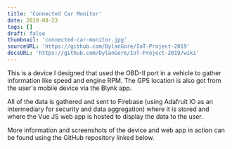 ```yaml
---
title: 'Connected Car Monitor'
date: 2019-08-23
tags: []
draft: false
thumbnail: 'connected-car-monitor.jpg'
sourceURL: 'https://github.com/DylanGore/IoT-Project-2019'
docsURL: 'https://github.com/DylanGore/IoT-Project-2019/wiki'
---
```


This is a device I designed that used the OBD-II port in a vehicle to gather information like speed and engine RPM. The GPS location is also got from the user's mobile device via the Blynk app.

All of the data is gathered and sent to Firebase (using Adafruit IO as an intermediary for security and data aggregation) where it is stored and where the Vue JS web app is hosted to display the data to the user.

More information and screenshots of the device and web app in action can be found using the GitHub repository linked below.
